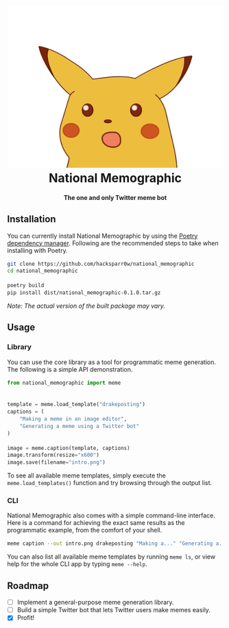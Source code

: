 <h1 align="center">
  <br>
    <img
        src="https://raw.githubusercontent.com/hacksparr0w/national_memographic/main/mascot.png"
        alt="National Memographic"
        width="580"
    >
  <br>
    National Memographic
  <br>
</h1>

<h4 align="center">The one and only Twitter meme bot</h4>

## Installation

You can currently install National Memographic by using the
[Poetry dependency manager][1]. Following are the recommended steps to take
when installing with Poetry.

```bash
git clone https://github.com/hacksparr0w/national_memographic
cd national_memographic

poetry build
pip install dist/national_memographic-0.1.0.tar.gz
```

_Note: The actual version of the built package may vary._

## Usage

### Library

You can use the core library as a tool for programmatic meme generation. The
following is a simple API demonstration.

```python
from national_memographic import meme


template = meme.load_template("drakeposting")
captions = (
    "Making a meme in an image editor",
    "Generating a meme using a Twitter bot"
)

image = meme.caption(template, captions)
image.transform(resize="x600")
image.save(filename="intro.png")
```

To see all available meme templates, simply execute the
`meme.load_templates()` function and try browsing through the output list.

### CLI

National Memographic also comes with a simple command-line interface. Here is
a command for achieving the exact same results as the programmatic example,
from the comfort of your shell.

```bash
meme caption --out intro.png drakeposting "Making a..." "Generating a..."
```

You can also list all available meme templates by running `meme ls`, or view
help for the whole CLI app by typing `meme --help`.

## Roadmap
 - [ ] Implement a general-purpose meme generation library.
 - [ ] Build a simple Twitter bot that lets Twitter users make memes easily.
 - [x] Profit!

[1]: https://github.com/python-poetry/poetry
